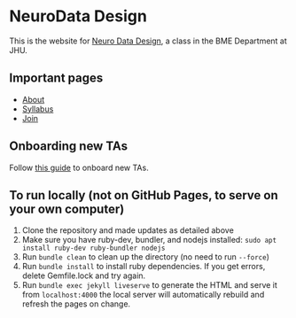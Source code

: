 # NeuroData Design

This is the website for [Neuro Data Design](neurodatadesign.io), a class in the BME Department at JHU.

## Important pages
- [About](https://github.com/NeuroDataDesign/neurodatadesign.github.io/blob/master/_pages/about.md)
- [Syllabus](https://github.com/NeuroDataDesign/neurodatadesign.github.io/blob/master/_pages/syllabus.md)
- [Join](https://github.com/NeuroDataDesign/neurodatadesign.github.io/blob/master/_pages/join.md)

## Onboarding new TAs

Follow [this guide](https://github.com/NeuroDataDesign/neurodatadesign.github.io/blob/master/future/onboarding.md) to onboard new TAs.

## To run locally (not on GitHub Pages, to serve on your own computer)

1. Clone the repository and made updates as detailed above
1. Make sure you have ruby-dev, bundler, and nodejs installed: `sudo apt install ruby-dev ruby-bundler nodejs`
1. Run `bundle clean` to clean up the directory (no need to run `--force`)
1. Run `bundle install` to install ruby dependencies. If you get errors, delete Gemfile.lock and try again.
1. Run `bundle exec jekyll liveserve` to generate the HTML and serve it from `localhost:4000` the local server will automatically rebuild and refresh the pages on change.
